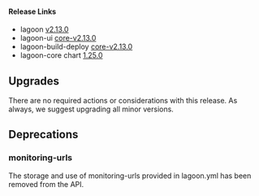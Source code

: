 #### Release Links
* lagoon [v2.13.0](https://github.com/uselagoon/lagoon/releases/tag/v2.13.0)
* lagoon-ui [core-v2.13.0](https://github.com/uselagoon/lagoon-ui/releases/tag/core-v2.13.0)
* lagoon-build-deploy [core-v2.13.0](https://github.com/uselagoon/build-deploy-tool/releases/tag/core-v2.13.0)
* lagoon-core chart [1.25.0](https://github.com/uselagoon/lagoon-charts/releases/tag/lagoon-core-1.25.0)

## Upgrades

There are no required actions or considerations with this release. As always, we suggest upgrading all minor versions.

## Deprecations

### monitoring-urls
The storage and use of monitoring-urls provided in lagoon.yml has been removed from the API.
